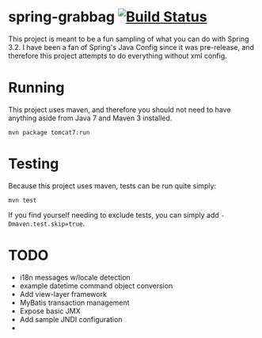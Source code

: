 # spring-grabbag [![Build Status](https://travis-ci.org/LanyonM/spring-grabbag.png?branch=master)](https://travis-ci.org/LanyonM/spring-grabbag)
This project is meant to be a fun sampling of what you can do with Spring 3.2.  I have been a fan of Spring's Java Config since it was pre-release, and therefore this project attempts to do everything without xml config.

# Running
This project uses maven, and therefore you should not need to have anything aside from Java 7 and Maven 3 installed.

    mvn package tomcat7:run

# Testing
Because this project uses maven, tests can be run quite simply:

    mvn test

If you find yourself needing to exclude tests, you can simply add ``-Dmaven.test.skip=true``.

# TODO

* i18n messages w/locale detection
* example datetime command object conversion
* Add view-layer framework
* MyBatis transaction management
* Expose basic JMX
* Add sample JNDI configuration
* 
